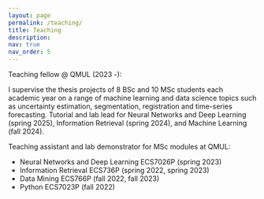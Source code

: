 ```yaml
---
layout: page
permalink: /teaching/
title: Teaching
description: 
nav: true
nav_order: 5
---
```


Teaching fellow @ QMUL (2023 -):

I supervise the thesis projects of 8 BSc and 10 MSc students each academic year on a range of machine learning and data science topics such as uncertainty estimation, segmentation, registration and time-series forecasting. Tutorial and lab lead for Neural Networks and Deep Learning (spring 2025), Information Retrieval (spring 2024), and Machine Learning (fall 2024).  


Teaching assistant and lab demonstrator for MSc modules at QMUL: 

* Neural Networks and Deep Learning ECS7026P (spring 2023)
* Information Retrieval ECS736P (spring 2022, spring 2023)
* Data Mining ECS766P (fall 2022, fall 2023)
* Python ECS7023P (fall 2022)




